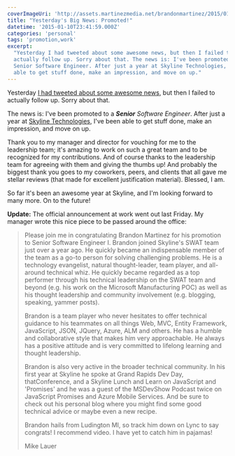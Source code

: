 ```yaml
---
coverImageUri: 'http://assets.martinezmedia.net/brandonmartinez/2015/01/Untitled-1.jpg'
title: "Yesterday's Big News: Promoted!"
datetime: '2015-01-10T23:41:59.000Z'
categories: 'personal'
tags: 'promotion,work'
excerpt:
  "Yesterday I had tweeted about some awesome news, but then I failed to
  actually follow up. Sorry about that. The news is: I've been promoted to a
  Senior Software Engineer. After just a year at Skyline Technologies, I've been
  able to get stuff done, make an impression, and move on up."
---
```


Yesterday
[I had tweeted about some awesome news](http://bmtn.us/1sjqKwJ 'Woot! Just got some awesome news :) will share later today. | @brandonmartinez on twitter'),
but then I failed to actually follow up. Sorry about that.

The news is: I've been promoted to a _**Senior** Software Engineer_. After just
a year at
[Skyline Technologies](http://www.skylinetechnologies.com/ 'Skyline Technologies, Inc.'),
I've been able to get stuff done, make an impression, and move on up.

Thank you to my manager and director for vouching for me to the leadership team;
it's amazing to work on such a great team and to be recognized for my
contributions. And of course thanks to the leadership team for agreeing with
them and giving the thumbs up! And probably the biggest thank you goes to my
coworkers, peers, and clients that all gave me stellar reviews (that made for
excellent justification material). Blessed, I am.

So far it's been an awesome year at Skyline, and I'm looking forward to many
more. On to the future!

**Update:** The official announcement at work went out last Friday. My manager
wrote this nice piece to be passed around the office:

> Please join me in congratulating Brandon Martinez for his promotion to Senior
> Software Engineer I. Brandon joined Skyline's SWAT team just over a year ago.
> He quickly became an indispensable member of the team as a go-to person for
> solving challenging problems. He is a technology evangelist, natural
> thought-leader, team player, and all-around technical whiz. He quickly became
> regarded as a top performer through his technical leadership on the SWAT team
> and beyond (e.g. his work on the Microsoft Manufacturing POC) as well as his
> thought leadership and community involvement (e.g. blogging, speaking, yammer
> posts).
>
> Brandon is a team player who never hesitates to offer technical guidance to
> his teammates on all things Web, MVC, Entity Framework, JavaScript, JSON,
> JQuery, Azure, ALM and others. He has a humble and collaborative style that
> makes him very approachable. He always has a positive attitude and is very
> committed to lifelong learning and thought leadership.
>
> Brandon is also very active in the broader technical community. In his first
> year at Skyline he spoke at Grand Rapids Dev Day, thatConference, and a
> Skyline Lunch and Learn on JavaScript and 'Promises' and he was a guest of the
> MSDevShow Podcast twice on JavaScript Promises and Azure Mobile Services. And
> be sure to check out his personal blog where you might find some good
> technical advice or maybe even a new recipe.
>
> Brandon hails from Ludington MI, so track him down on Lync to say congrats! I
> recommend video. I have yet to catch him in pajamas!
>
> Mike Lauer
